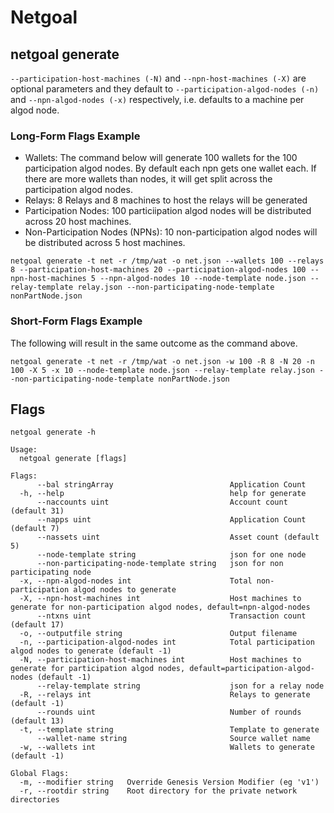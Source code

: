 # Netgoal

## netgoal generate
`--participation-host-machines (-N)` and `--npn-host-machines (-X)` are optional parameters and they default to `--participation-algod-nodes (-n)` and `--npn-algod-nodes (-x)` respectively, i.e. defaults to a machine per algod node.

### Long-Form Flags Example
- Wallets: The command below will generate 100 wallets for the 100 participation algod nodes. By default each npn gets one wallet each. If there are more wallets than nodes, it will get split across the participation algod nodes.
- Relays: 8 Relays and 8 machines to host the relays will be generated
- Participation Nodes: 100 particiipation algod nodes will be distributed across 20 host machines.
- Non-Participation Nodes (NPNs): 10 non-participation algod nodes will be distributed across 5 host machines.

```
netgoal generate -t net -r /tmp/wat -o net.json --wallets 100 --relays 8 --participation-host-machines 20 --participation-algod-nodes 100 --npn-host-machines 5 --npn-algod-nodes 10 --node-template node.json --relay-template relay.json --non-participating-node-template nonPartNode.json
```

### Short-Form Flags Example
The following will result in the same outcome as the command above.
```
netgoal generate -t net -r /tmp/wat -o net.json -w 100 -R 8 -N 20 -n 100 -X 5 -x 10 --node-template node.json --relay-template relay.json --non-participating-node-template nonPartNode.json
```
## Flags
```
netgoal generate -h

Usage:
  netgoal generate [flags]

Flags:
      --bal stringArray                          Application Count
  -h, --help                                     help for generate
      --naccounts uint                           Account count (default 31)
      --napps uint                               Application Count (default 7)
      --nassets uint                             Asset count (default 5)
      --node-template string                     json for one node
      --non-participating-node-template string   json for non participating node
  -x, --npn-algod-nodes int                      Total non-participation algod nodes to generate
  -X, --npn-host-machines int                    Host machines to generate for non-participation algod nodes, default=npn-algod-nodes
      --ntxns uint                               Transaction count (default 17)
  -o, --outputfile string                        Output filename
  -n, --participation-algod-nodes int            Total participation algod nodes to generate (default -1)
  -N, --participation-host-machines int          Host machines to generate for participation algod nodes, default=participation-algod-nodes (default -1)
      --relay-template string                    json for a relay node
  -R, --relays int                               Relays to generate (default -1)
      --rounds uint                              Number of rounds (default 13)
  -t, --template string                          Template to generate
      --wallet-name string                       Source wallet name
  -w, --wallets int                              Wallets to generate (default -1)

Global Flags:
  -m, --modifier string   Override Genesis Version Modifier (eg 'v1')
  -r, --rootdir string    Root directory for the private network directories
```
